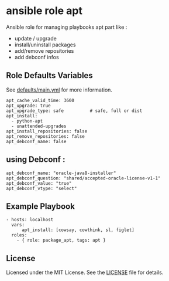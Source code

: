 ansible role apt
================

Ansible role for managing playbooks apt part like :
 - update / upgrade
 - install/uninstall packages
 - add/remove repositories
 - add debconf infos

Role Defaults Variables
-----------------------

See [defaults/main.yml](defaults/main.yml) for more information.

    apt_cache_valid_time: 3600
    apt_upgrade: true
    apt_upgrade_type: safe          # safe, full or dist
    apt_install:
      - python-apt
      - unattended-upgrades
    apt_install_repositories: false
    apt_remove_repositories: false
    apt_debconf_name: false

using Debconf :
-----------------------

    apt_debconf_name: "oracle-java8-installer"
    apt_debconf_question: "shared/accepted-oracle-license-v1-1"
    apt_debconf_value: "true"
    apt_debconf_vtype: "select"

Example Playbook
----------------

    - hosts: localhost
      vars:
          apt_install: [cowsay, cowthink, sl, figlet]
      roles:
        - { role: package_apt, tags: apt }

License
-------

Licensed under the MIT License. See the [LICENSE](LICENSE) file for details.

